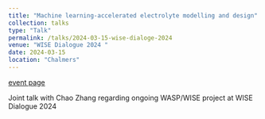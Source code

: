 ```yaml
---
title: "Machine learning-accelerated electrolyte modelling and design"
collection: talks
type: "Talk"
permalink: /talks/2024-03-15-wise-dialoge-2024
venue: "WISE Dialogue 2024 "
date: 2024-03-15
location: "Chalmers"
---
```


[event page](https://wise-materials.org/calendar/wise-dialogue-2024-2/)

Joint talk with Chao Zhang regarding ongoing WASP/WISE project at WISE Dialogue 2024
